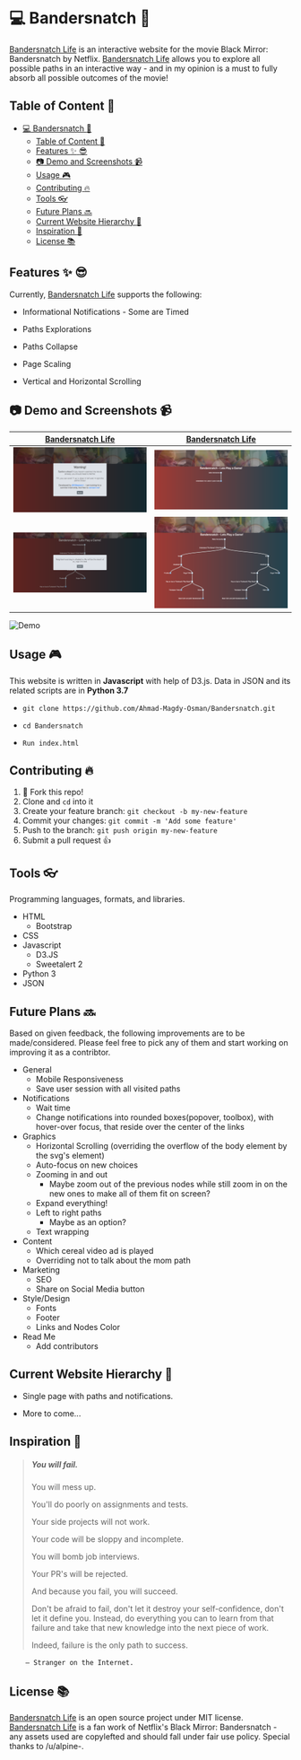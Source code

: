 # :computer: Bandersnatch :movie_camera:
[Bandersnatch Life](http://bandersnatch.life) is an interactive website for the movie Black Mirror: Bandersnatch by Netflix. [Bandersnatch Life](http://bandersnatch.life) allows you to explore all possible paths in an interactive way - and in my opinion is a must to fully absorb all possible outcomes of the movie! 

## Table of Content :blue_book:	
   * [<g-emoji class="g-emoji" alias="computer" fallback-src="https://github.githubassets.com/images/icons/emoji/unicode/1f4bb.png">💻</g-emoji> Bandersnatch <g-emoji class="g-emoji" alias="movie_camera" fallback-src="https://github.githubassets.com/images/icons/emoji/unicode/1f3a5.png">🎥</g-emoji>](#computer-bandersnatch-movie_camera)
      * [Table of Content <g-emoji class="g-emoji" alias="blue_book" fallback-src="https://github.githubassets.com/images/icons/emoji/unicode/1f4d8.png">📘</g-emoji>](#table-of-content-blue_book)
      * [Features <g-emoji class="g-emoji" alias="sparkles" fallback-src="https://github.githubassets.com/images/icons/emoji/unicode/2728.png">✨</g-emoji> <g-emoji class="g-emoji" alias="sunglasses" fallback-src="https://github.githubassets.com/images/icons/emoji/unicode/1f60e.png">😎</g-emoji>](#features-sparkles-sunglasses)
      * [<g-emoji class="g-emoji" alias="camera" fallback-src="https://github.githubassets.com/images/icons/emoji/unicode/1f4f7.png">📷</g-emoji> Demo and Screenshots <g-emoji class="g-emoji" alias="video_camera" fallback-src="https://github.githubassets.com/images/icons/emoji/unicode/1f4f9.png">📹</g-emoji>](#camera-demo-and-screenshots-video_camera)
      * [Usage <g-emoji class="g-emoji" alias="video_game" fallback-src="https://github.githubassets.com/images/icons/emoji/unicode/1f3ae.png">🎮</g-emoji>](#usage-video_game)
      * [Contributing <g-emoji class="g-emoji" alias="fire" fallback-src="https://github.githubassets.com/images/icons/emoji/unicode/1f525.png">🔥</g-emoji>](#contributing-fire)
      * [Tools <g-emoji class="g-emoji" alias="eyeglasses" fallback-src="https://github.githubassets.com/images/icons/emoji/unicode/1f453.png">👓</g-emoji>](#tools-eyeglasses)
      * [Future Plans <g-emoji class="g-emoji" alias="soon" fallback-src="https://github.githubassets.com/images/icons/emoji/unicode/1f51c.png">🔜</g-emoji>](#future-plans-soon)
      * [Current Website Hierarchy <g-emoji class="g-emoji" alias="muscle" fallback-src="https://github.githubassets.com/images/icons/emoji/unicode/1f4aa.png">💪</g-emoji>](#current-website-hierarchy-muscle)
      * [Inspiration <g-emoji class="g-emoji" alias="notebook" fallback-src="https://github.githubassets.com/images/icons/emoji/unicode/1f4d3.png">📓</g-emoji>](#inspiration-notebook)
      * [License <g-emoji class="g-emoji" alias="books" fallback-src="https://github.githubassets.com/images/icons/emoji/unicode/1f4da.png">📚</g-emoji>](#license-books)

## Features :sparkles: :sunglasses:

Currently, [Bandersnatch Life](http://bandersnatch.life) supports the following:

* Informational Notifications - Some are Timed

* Paths Explorations

* Paths Collapse

* Page Scaling
  
* Vertical and Horizontal Scrolling

## :camera: Demo and Screenshots :video_camera:

[Bandersnatch Life](http://bandersnatch.life)                           | [Bandersnatch Life](http://bandersnatch.life)
:-------------------------:|:-------------------------:
![Spoiler Alert](img/readme/1-Spoiler.png)   |  ![Introduction](img/readme/2-Introduction.png)
![Notifications](img/readme/3-Notifications.png)  |  ![Paths](img/readme/4-Paths.png)

![Demo](img/readme/Demo.gif)

## Usage :video_game:

This website is written in **Javascript** with help of D3.js. Data in JSON and its related scripts are in **Python 3.7**

* `git clone https://github.com/Ahmad-Magdy-Osman/Bandersnatch.git`

* `cd Bandersnatch`

* `Run index.html`

## Contributing :fire:

1. :spaghetti: Fork this repo!
2. Clone and `cd` into it
3. Create your feature branch: `git checkout -b my-new-feature`
4. Commit your changes: `git commit -m 'Add some feature'`
5. Push to the branch: `git push origin my-new-feature`
6. Submit a pull request :+1:

## Tools :eyeglasses:
Programming languages, formats, and libraries.
  * HTML
    * Bootstrap
  * CSS
  * Javascript
    * D3.JS
    * Sweetalert 2
  * Python 3
  * JSON

## Future Plans :soon:
Based on given feedback, the following improvements are to be made/considered. Please feel free to pick any of them and start working on improving it as a contribtor.

* General
    * Mobile Responsiveness
    * Save user session with all visited paths
* Notifications
    * Wait time
    * Change notifications into rounded boxes(popover, toolbox), with hover-over focus, that reside over the center of the links
* Graphics
    * Horizontal Scrolling (overriding the overflow of the body element by the svg's element)
    * Auto-focus on new choices
    * Zooming in and out
        * Maybe zoom out of the previous nodes while still zoom in on the new ones to make all of them fit on screen?
    * Expand everything!
    * Left to right paths
        * Maybe as an option?
    * Text wrapping 
* Content
    * Which cereal video ad is played
    * Overriding not to talk about the mom path
* Marketing
    * SEO
    * Share on Social Media button
* Style/Design
    * Fonts
    * Footer
    * Links and Nodes Color
* Read Me
    * Add contributors

## Current Website Hierarchy :muscle:

* Single page with paths and notifications.
  
* More to come...

## Inspiration :notebook:

> ##### You will fail.
> 
> You will mess up.
> 
> You'll do poorly on assignments and tests.
> 
> Your side projects will not work.
> 
> Your code will be sloppy and incomplete.
> 
> You will bomb job interviews.
> 
> Your PR's will be rejected.
> 
> And because you fail, you will succeed.
> 
> Don't be afraid to fail, don't let it destroy your self-confidence, don't let it define you. Instead, do everything you can to learn from that failure and take that new knowledge into the next piece of work.
> 
> Indeed, failure is the only path to success.

        ― Stranger on the Internet.

## License :books:

[Bandersnatch Life](http://bandersnatch.life) is an open source project under MIT license. [Bandersnatch Life](http://bandersnatch.life)  is a fan work of Netflix's Black Mirror: Bandersnatch - any assets used are copylefted and should fall under fair use policy. Special thanks to /u/alpine-.
